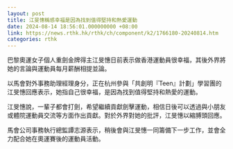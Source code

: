 ```yaml
---
layout: post
title: 江旻憓稱感幸福是因為找到值得堅持和熱愛運動
date: 2024-08-14 18:56:01.000000000 +08:00
link: https://news.rthk.hk/rthk/ch/component/k2/1766180-20240814.htm
categories: rthk
---
```


巴黎奧運女子個人重劍金牌得主江旻憓日前表示做香港運動員很幸福，其後外界將她的言論與運動員每月薪酬相提並論。

以馬會對外事務助理經理身分，正在杭州參與「共創明『Teen』計劃」學習團的江旻憓回應表示，她指自己很幸福，是因為找到值得堅持和熱愛的運動。

江旻憓說，一輩子都會打劍，希望繼續貢獻劍擊運動，相信日後可以透過與小朋友或體院運動員交流等方面作出貢獻。對於外界對她的批評，江旻憓以縮膊頭回應。

馬會公司事務執行總監譚志源表示，稍後會與江旻憓一同籌備下一步工作，並會全力配合她在奧運賽後的運動員活動。
